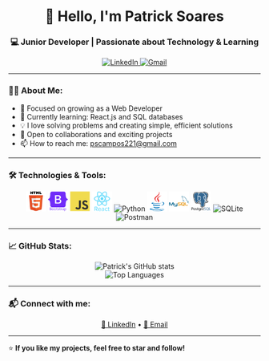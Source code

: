 <h1 align="center">👋 Hello, I'm Patrick Soares</h1>
<h3 align="center">💻 Junior Developer | Passionate about Technology & Learning</h3>

<p align="center">
  <a href="https://linkedin.com/in/patrick-soares-492948243" target="_blank">
    <img src="https://img.shields.io/badge/-LinkedIn-blue?style=flat-square&logo=Linkedin&logoColor=white" alt="LinkedIn"/>
  </a>
  <a href="mailto:pscampos221@gmail.com" target="_blank">
    <img src="https://img.shields.io/badge/-Gmail-red?style=flat-square&logo=Gmail&logoColor=white" alt="Gmail"/>
  </a>
</p>

---

### 🧑‍💻 About Me:

- 🎯 Focused on growing as a Web Developer
- 🌱 Currently learning: React.js and SQL databases
- 💡 I love solving problems and creating simple, efficient solutions
- 🤝 Open to collaborations and exciting projects
- 📫 How to reach me: [pscampos221@gmail.com](mailto:pscampos221@gmail.com)

---

### 🛠️ Technologies & Tools:

<p align="center">
  <img src="https://raw.githubusercontent.com/devicons/devicon/master/icons/html5/html5-original-wordmark.svg" alt="HTML5" width="40" height="40"/>
  <img src="https://raw.githubusercontent.com/devicons/devicon/master/icons/bootstrap/bootstrap-plain-wordmark.svg" alt="Bootstrap" width="40" height="40"/>
  <img src="https://raw.githubusercontent.com/devicons/devicon/master/icons/javascript/javascript-original.svg" alt="JavaScript" width="40" height="40"/>
  <img src="https://raw.githubusercontent.com/devicons/devicon/master/icons/react/react-original-wordmark.svg" alt="React" width="40" height="40"/>
  <img src="https://cdn.jsdelivr.net/gh/devicons/devicon/icons/python/python-original.svg" alt="Python" width="40" height="40"/>
  <img src="https://raw.githubusercontent.com/devicons/devicon/master/icons/java/java-original.svg" alt="Java" width="40" height="40"/>
  <img src="https://raw.githubusercontent.com/devicons/devicon/master/icons/mysql/mysql-original-wordmark.svg" alt="MySQL" width="40" height="40"/>
  <img src="https://raw.githubusercontent.com/devicons/devicon/master/icons/postgresql/postgresql-original-wordmark.svg" alt="PostgreSQL" width="40" height="40"/>
  <img src="https://www.vectorlogo.zone/logos/sqlite/sqlite-icon.svg" alt="SQLite" width="40" height="40"/>
  <img src="https://www.vectorlogo.zone/logos/getpostman/getpostman-icon.svg" alt="Postman" width="40" height="40"/>
</p>

---

### 📈 GitHub Stats:

<p align="center">
  <img src="https://github-readme-stats.vercel.app/api?username=pscampos221&show_icons=true&theme=radical" alt="Patrick's GitHub stats" />
  <br>
  <img src="https://github-readme-stats.vercel.app/api/top-langs/?username=pscampos221&layout=compact&theme=radical" alt="Top Languages"/>
</p>

---

### 📬 Connect with me:

<p align="center">
  <a href="https://linkedin.com/in/patrick-soares-492948243" target="_blank">🔗 LinkedIn</a> • 
  <a href="mailto:pscampos221@gmail.com" target="_blank">📧 Email</a>
</p>

---

⭐️ **If you like my projects, feel free to star and follow!**
